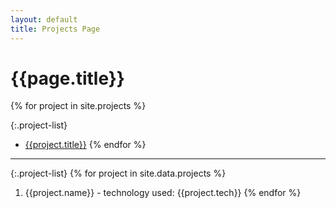 ```yaml
---
layout: default
title: Projects Page
---
```

# {{page.title}}

{% for project in site.projects %}

<!-- {{ project.content | markdownify }} -->

{:.project-list}
* [{{project.title}}]({{site.baserul}}{{project.url}})
{% endfor %}

---

{:.project-list}
{% for project in site.data.projects %}
1. {{project.name}} - technology used: {{project.tech}}
{% endfor %}